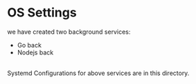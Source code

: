 # OS Settings
we have created two background services:
- Go back
- Nodejs back
<br />
Systemd Configurations for above services are in this directory.
